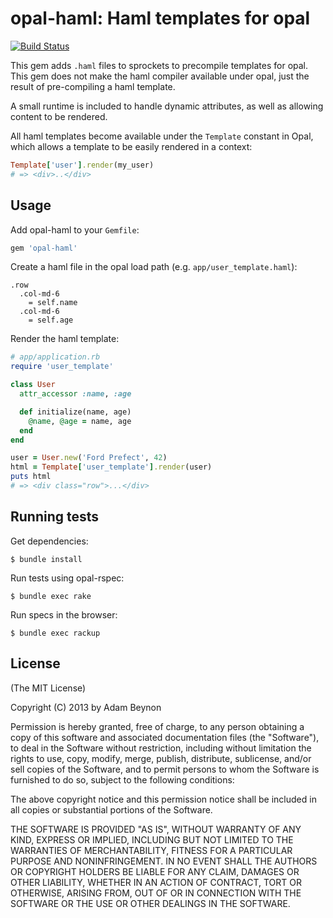 # opal-haml: Haml templates for opal

[![Build Status](https://travis-ci.org/opal/opal-haml.svg?branch=master)](https://travis-ci.org/opal/opal-haml)

This gem adds `.haml` files to sprockets to precompile templates for opal. This
gem does not make the haml compiler available under opal, just the result of
pre-compiling a haml template.

A small runtime is included to handle dynamic attributes, as well as allowing
content to be rendered.

All haml templates become available under the `Template` constant in Opal,
which allows a template to be easily rendered in a context:

```ruby
Template['user'].render(my_user)
# => <div>..</div>
```

## Usage

Add opal-haml to your `Gemfile`:

```ruby
gem 'opal-haml'
```

Create a haml file in the opal load path (e.g. `app/user_template.haml`):

```haml
.row
  .col-md-6
    = self.name
  .col-md-6
    = self.age
```

Render the haml template:

```ruby
# app/application.rb
require 'user_template'

class User
  attr_accessor :name, :age

  def initialize(name, age)
    @name, @age = name, age
  end
end

user = User.new('Ford Prefect', 42)
html = Template['user_template'].render(user)
puts html
# => <div class="row">...</div>
```

## Running tests

Get dependencies:

```
$ bundle install
```

Run tests using opal-rspec:

```
$ bundle exec rake
```

Run specs in the browser:

```
$ bundle exec rackup
```

## License

(The MIT License)

Copyright (C) 2013 by Adam Beynon

Permission is hereby granted, free of charge, to any person obtaining a copy
of this software and associated documentation files (the "Software"), to deal
in the Software without restriction, including without limitation the rights
to use, copy, modify, merge, publish, distribute, sublicense, and/or sell
copies of the Software, and to permit persons to whom the Software is
furnished to do so, subject to the following conditions:

The above copyright notice and this permission notice shall be included in
all copies or substantial portions of the Software.

THE SOFTWARE IS PROVIDED "AS IS", WITHOUT WARRANTY OF ANY KIND, EXPRESS OR
IMPLIED, INCLUDING BUT NOT LIMITED TO THE WARRANTIES OF MERCHANTABILITY,
FITNESS FOR A PARTICULAR PURPOSE AND NONINFRINGEMENT. IN NO EVENT SHALL THE
AUTHORS OR COPYRIGHT HOLDERS BE LIABLE FOR ANY CLAIM, DAMAGES OR OTHER
LIABILITY, WHETHER IN AN ACTION OF CONTRACT, TORT OR OTHERWISE, ARISING FROM,
OUT OF OR IN CONNECTION WITH THE SOFTWARE OR THE USE OR OTHER DEALINGS IN
THE SOFTWARE.
